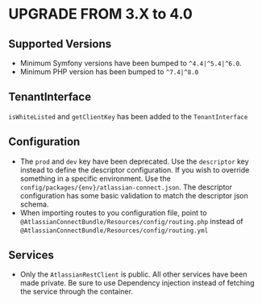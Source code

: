 UPGRADE FROM 3.X to 4.0
=======================

Supported Versions
------------------

* Minimum Symfony versions have been bumped to `^4.4|^5.4|^6.0`.
* Minimum PHP version has been bumped to `^7.4|^8.0`

TenantInterface
---------------

 `isWhiteListed` and `getClientKey` has been added to the `TenantInterface`

Configuration
-------------
* The `prod` and `dev` key have been deprecated. Use the `descriptor` key instead to define the descriptor configuration. If you wish to override something in a specific environment. Use the `config/packages/{env}/atlassian-connect.json`. The descriptor configuration has some basic validation to match the descriptor json schema.
* When importing routes to you configuration file, point to `@AtlassianConnectBundle/Resources/config/routing.php` instead of `@AtlassianConnectBundle/Resources/config/routing.yml`

Services
--------
* Only the `AtlassianRestClient` is public. All other services have been made private. Be sure to use Dependency injection instead of fetching the service through the container.